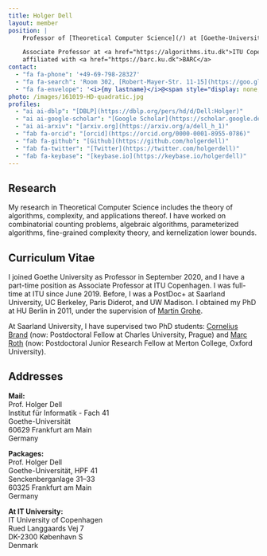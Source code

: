 ```yaml
---
title: Holger Dell
layout: member
position: |
    Professor of [Theoretical Computer Science](/) at [Goethe-Universität Frankfurt](https://www.uni-frankfurt.de)

    Associate Professor at <a href="https://algorithms.itu.dk">ITU Copenhagen</a>,
    affiliated with <a href="https://barc.ku.dk">BARC</a>
contact:
  - "fa fa-phone": '+49-69-798-28327'
  - "fa fa-search": 'Room 302, [Robert-Mayer-Str. 11-15](https://goo.gl/maps/h7xTTc3xG7GRQ9wn7)'
  - "fa fa-envelope": '<i>{my lastname}</i>@<span style="display: none;">ignoreme-</span><span>uni-frankfurt.de</span>'
photo: /images/161019-HD-quadratic.jpg
profiles:
  - "ai ai-dblp": "[DBLP](https://dblp.org/pers/hd/d/Dell:Holger)"
  - "ai ai-google-scholar": "[Google Scholar](https://scholar.google.de/citations?user=zcZSZ4MAAAAJ)"
  - "ai ai-arxiv": "[arxiv.org](https://arxiv.org/a/dell_h_1)"
  - "fab fa-orcid": "[orcid](https://orcid.org/0000-0001-8955-0786)"
  - "fab fa-github": "[Github](https://github.com/holgerdell)"
  - "fab fa-twitter": "[Twitter](https://twitter.com/holgerdell)"
  - "fab fa-keybase": "[keybase.io](https://keybase.io/holgerdell)"
---
```


## <i class="fas fa-flask"></i> Research

My research in Theoretical Computer Science includes the theory of algorithms, complexity, and applications thereof. I have worked on combinatorial counting problems, algebraic algorithms, parameterized algorithms, fine-grained complexity theory, and kernelization lower bounds.

<!-- ## <i class="fas fa-university"></i> Service

- [PACE](https://pacechallenge.org/about/) steering committee -->

## <i class="fas fa-heartbeat"></i> Curriculum Vitae

I joined Goethe University as Professor in September 2020, and I have a part-time position as Associate Professor at ITU Copenhagen.
I was full-time at ITU since June 2019.
Before, I was a PostDoc+ at Saarland University, UC Berkeley, Paris Diderot, and UW Madison.
I obtained my PhD at HU Berlin in 2011, under the supervision of [Martin Grohe](https://www.lics.rwth-aachen.de/cms/LICS/Der-Lehrstuhl/Team/Dozierende/~ocwf/Martin-Grohe/).

At Saarland University, I have supervised two PhD students:
[Cornelius Brand](https://sites.google.com/view/corneliusbrand/) (now: Postdoctoral Fellow at Charles University, Prague)
and
[Marc Roth](https://www.roth-marc.com/) (now: Postdoctoral Junior Research Fellow at Merton College, Oxford University).

## <i class="fas fa-search"></i> Addresses

**Mail:**\
Prof. Holger Dell\
Institut für Informatik - Fach 41\
Goethe-Universität\
60629 Frankfurt am Main\
Germany

**Packages:**\
Prof. Holger Dell\
Goethe-Universität, HPF 41\
Senckenberganlage 31–33\
60325 Frankfurt am Main\
Germany

**At IT University:**\
IT University of Copenhagen\
Rued Langgaards Vej 7\
DK-2300 København S\
Denmark

